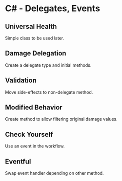 # C# - Delegates, Events

## Universal Health
Simple class to be used later.

## Damage Delegation
Create a delegate type and initial methods.

## Validation
Move side-effects to non-delegate method.

## Modified Behavior
Create method to allow filtering original damage values.

## Check Yourself
Use an event in the workflow.

## Eventful
Swap event handler depending on other method.
